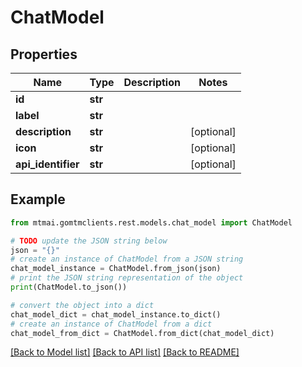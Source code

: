 # ChatModel


## Properties

Name | Type | Description | Notes
------------ | ------------- | ------------- | -------------
**id** | **str** |  | 
**label** | **str** |  | 
**description** | **str** |  | [optional] 
**icon** | **str** |  | [optional] 
**api_identifier** | **str** |  | [optional] 

## Example

```python
from mtmai.gomtmclients.rest.models.chat_model import ChatModel

# TODO update the JSON string below
json = "{}"
# create an instance of ChatModel from a JSON string
chat_model_instance = ChatModel.from_json(json)
# print the JSON string representation of the object
print(ChatModel.to_json())

# convert the object into a dict
chat_model_dict = chat_model_instance.to_dict()
# create an instance of ChatModel from a dict
chat_model_from_dict = ChatModel.from_dict(chat_model_dict)
```
[[Back to Model list]](../README.md#documentation-for-models) [[Back to API list]](../README.md#documentation-for-api-endpoints) [[Back to README]](../README.md)


